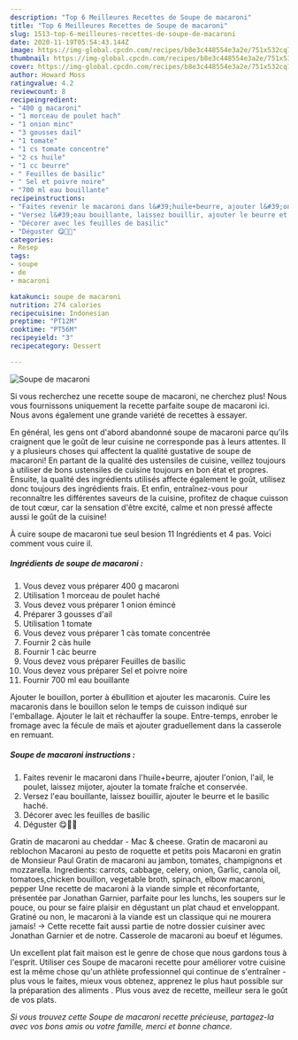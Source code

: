 ```yaml
---
description: "Top 6 Meilleures Recettes de Soupe de macaroni"
title: "Top 6 Meilleures Recettes de Soupe de macaroni"
slug: 1513-top-6-meilleures-recettes-de-soupe-de-macaroni
date: 2020-11-19T05:54:43.144Z
image: https://img-global.cpcdn.com/recipes/b8e3c448554e3a2e/751x532cq70/soupe-de-macaroni-photo-principale-de-la-recette.jpg
thumbnail: https://img-global.cpcdn.com/recipes/b8e3c448554e3a2e/751x532cq70/soupe-de-macaroni-photo-principale-de-la-recette.jpg
cover: https://img-global.cpcdn.com/recipes/b8e3c448554e3a2e/751x532cq70/soupe-de-macaroni-photo-principale-de-la-recette.jpg
author: Howard Moss
ratingvalue: 4.2
reviewcount: 8
recipeingredient:
- "400 g macaroni"
- "1 morceau de poulet hach"
- "1 onion minc"
- "3 gousses dail"
- "1 tomate"
- "1 cs tomate concentre"
- "2 cs huile"
- "1 cc beurre"
- " Feuilles de basilic"
- " Sel et poivre noire"
- "700 ml eau bouillante"
recipeinstructions:
- "Faites revenir le macaroni dans l&#39;huile+beurre, ajouter l&#39;onion, l&#39;ail, le poulet, laissez mijoter, ajouter la tomate fraîche et conservée."
- "Versez l&#39;eau bouillante, laissez bouillir, ajouter le beurre et le basilic haché."
- "Décorer avec les feuilles de basilic"
- "Déguster 😋💞👏"
categories:
- Resep
tags:
- soupe
- de
- macaroni

katakunci: soupe de macaroni 
nutrition: 274 calories
recipecuisine: Indonesian
preptime: "PT12M"
cooktime: "PT56M"
recipeyield: "3"
recipecategory: Dessert

---
```



![Soupe de macaroni](https://img-global.cpcdn.com/recipes/b8e3c448554e3a2e/751x532cq70/soupe-de-macaroni-photo-principale-de-la-recette.jpg)

Si vous recherchez une recette soupe de macaroni, ne cherchez plus! Nous vous fournissons uniquement la recette parfaite soupe de macaroni ici. Nous avons également une grande variété de recettes à essayer.

En général, les gens ont d'abord abandonné soupe de macaroni parce qu'ils craignent que le goût de leur cuisine ne corresponde pas à leurs attentes. Il y a plusieurs choses qui affectent la qualité gustative de soupe de macaroni! En partant de la qualité des ustensiles de cuisine, veillez toujours à utiliser de bons ustensiles de cuisine toujours en bon état et propres. Ensuite, la qualité des ingrédients utilisés affecte également le goût, utilisez donc toujours des ingrédients frais. Et enfin, entraînez-vous pour reconnaître les différentes saveurs de la cuisine, profitez de chaque cuisson de tout cœur, car la sensation d'être excité, calme et non pressé affecte aussi le goût de la cuisine!

<!--inarticleads1-->

À cuire soupe de macaroni tue seul besion 11 Ingrédients et 4 pas. Voici comment vous cuire il.

##### Ingrédients de soupe de macaroni :

1. Vous devez vous préparer 400 g macaroni
1. Utilisation 1 morceau de poulet haché
1. Vous devez vous préparer 1 onion émincé
1. Préparer 3 gousses d&#39;ail
1. Utilisation 1 tomate
1. Vous devez vous préparer 1 càs tomate concentrée
1. Fournir 2 càs huile
1. Fournir 1 càc beurre
1. Vous devez vous préparer  Feuilles de basilic
1. Vous devez vous préparer  Sel et poivre noire
1. Fournir 700 ml eau bouillante


Ajouter le bouillon, porter à ébullition et ajouter les macaronis. Cuire les macaronis dans le bouillon selon le temps de cuisson indiqué sur l&#39;emballage. Ajouter le lait et réchauffer la soupe. Entre-temps, enrober le fromage avec la fécule de maïs et ajouter graduellement dans la casserole en remuant. 

<!--inarticleads2-->

##### Soupe de macaroni instructions :

1. Faites revenir le macaroni dans l&#39;huile+beurre, ajouter l&#39;onion, l&#39;ail, le poulet, laissez mijoter, ajouter la tomate fraîche et conservée.
1. Versez l&#39;eau bouillante, laissez bouillir, ajouter le beurre et le basilic haché.
1. Décorer avec les feuilles de basilic
1. Déguster 😋💞👏


Gratin de macaroni au cheddar - Mac &amp; cheese. Gratin de macaroni au reblochon Macaroni au pesto de roquette et petits pois Macaroni en gratin de Monsieur Paul Gratin de macaroni au jambon, tomates, champignons et mozzarella. Ingredients: carrots, cabbage, celery, onion, Garlic, canola oil, tomatoes,chicken bouillon, vegetable broth, spinach, elbow macaroni, pepper Une recette de macaroni à la viande simple et réconfortante, présentée par Jonathan Garnier, parfaite pour les lunchs, les soupers sur le pouce, ou pour se faire plaisir en dégustant un plat chaud et enveloppant. Gratiné ou non, le macaroni à la viande est un classique qui ne mourera jamais! → Cette recette fait aussi partie de notre dossier cuisiner avec Jonathan Garnier et de notre. Casserole de macaroni au boeuf et légumes. 

<!--inarticleads1-->

<p>
Un excellent plat fait maison est le genre de chose que nous gardons tous à l'esprit. Utiliser ces Soupe de macaroni recette pour améliorer votre cuisine est la même chose qu'un athlète professionnel qui continue de s'entraîner - plus vous le faites, mieux vous obtenez, apprenez le plus haut possible sur la préparation des aliments . Plus vous avez de recette, meilleur sera le goût de vos plats.
</p>

<p>
<i>Si vous trouvez cette Soupe de macaroni recette précieuse, partagez-la avec vos bons amis ou votre famille, merci et bonne chance.</i>
</p>
